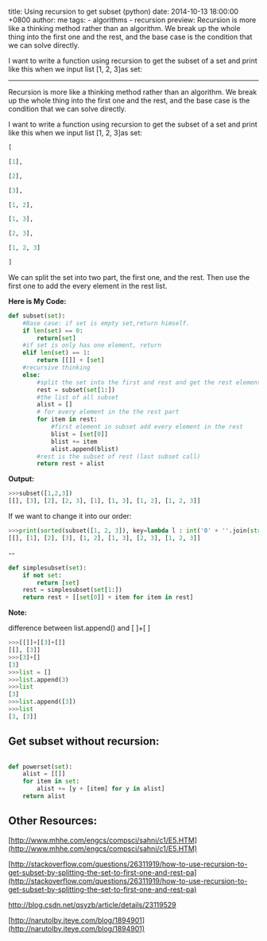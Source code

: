 title: Using recursion to get subset (python)
date: 2014-10-13 18:00:00 +0800
author: me
tags:
    - algorithms
    - recursion
preview: Recursion is more like a thinking method rather than an algorithm. We break up the whole thing into the first one and the rest, and the base case is the condition that we can solve directly.

I want to write a function using recursion to get the subset of a set and print like this when we input list [1, 2, 3]as set:

---

Recursion is more like a thinking method rather than an algorithm. We break up the whole thing into the first one and the rest, and the base case is the condition that we can solve directly.

I want to write a function using recursion to get the subset of a set and print like this when we input list [1, 2, 3]as set:

~~~python
[

[1],

[2],

[3],

[1, 2],

[1, 3],

[2, 3],

[1, 2, 3]

]
~~~

We can split the set into two part, the first one, and the rest. Then use the first one to add the every element in the rest list.

**Here is My Code:**

~~~python
def subset(set):
    #Base case: if set is empty set,return himself.
    if len(set) == 0:
        return[set]
    #if set is only has one element, return
    elif len(set) == 1:
        return [[]] + [set]
    #recursive thinking
    else:
        #split the set into the first and rest and get the rest element of set
        rest = subset(set[1:])
        #the list of all subset
        alist = []
        # for every element in the the rest part
        for item in rest:
            #first element in subset add every element in the rest
            blist = [set[0]]
            blist += item
            alist.append(blist)
        #rest is the subset of rest (last subset call)
        return rest + alist
~~~

**Output:**

``` python
>>>subset([1,2,3])
[[], [3], [2], [2, 3], [1], [1, 3], [1, 2], [1, 2, 3]]
```

If we want to change it into our order:

``` python
>>>print(sorted(subset([1, 2, 3]), key=lambda l : int('0' + ''.join(str(i) for i in l))))
[[], [1], [2], [3], [1, 2], [1, 3], [2, 3], [1, 2, 3]]
```
--
```python
def simplesubset(set):
    if not set:
        return [set]
    rest = simplesubset(set[1:])
    return rest + [[set[0]] + item for item in rest]
```

**Note:**

difference between list.append() and [ ]+[ ]

~~~python
>>>[[]]+[[3]+[]]
[[], [3]]
>>>[3]+[]
[3]
>>>list = []
>>>list.append(3)
>>>list
[3]
>>>list.append([3])
>>>list
[3, [3]]
~~~


## Get subset without recursion:

~~~python

def powerset(set):
    alist = [[]]
    for item in set:
        alist += [y + [item] for y in alist]
    return alist
~~~

## Other Resources:

[http://www.mhhe.com/engcs/compsci/sahni/c1/E5.HTM](http://www.mhhe.com/engcs/compsci/sahni/c1/E5.HTM)

[http://stackoverflow.com/questions/26311919/how-to-use-recursion-to-get-subset-by-splitting-the-set-to-first-one-and-rest-pa](http://stackoverflow.com/questions/26311919/how-to-use-recursion-to-get-subset-by-splitting-the-set-to-first-one-and-rest-pa)

[http://blog.csdn.net/qsyzb/article/details/23119529
](http://blog.csdn.net/qsyzb/article/details/23119529)

[http://narutolby.iteye.com/blog/1894901](http://narutolby.iteye.com/blog/1894901)
